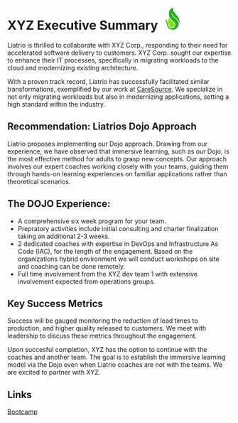 # XYZ Executive Summary  <img src='image/liatriologo.svg' width=50 height=50>
Liatrio is thrilled to collaborate with XYZ Corp., responding to their need for accelerated software delivery to customers. XYZ Corp. sought our expertise to enhance their IT processes, specifically in migrating workloads to the cloud and modernizing existing architecture.

With a proven track record, Liatrio has successfully facilitated similar transformations, exemplified by our work at [CareSource](https://insights.liatrio.com/CaseStudies/CareSource_2021.pdf). We specialize in not only migrating workloads but also in modernizing applications, setting a high standard within the industry.

## Recommendation: Liatrios Dojo Approach

Liatrio proposes implementing our Dojo approach. Drawing from our experience, we have observed that immersive learning, such as our Dojo, is the most effective method for adults to grasp new concepts. Our approach involves our expert coaches working closely with your teams, guiding them through hands-on learning experiences on familiar applications rather than theoretical scenarios.

## The DOJO Experience:

- A comprehensive six week program for your team.  
- Prepratory activities include initial consulting and charter finalization taking an additional 2-3 weeks.  
- 2 dedicated coaches with expertise in DevOps and Infrastructure As Code (IAC), for the length of the engagement. Based on the organizations hybrid environment we will conduct workshops on site and coaching can be done remotely. 
- Full time involvement from the XYZ dev team 1 with extensive involvement expected from operations groups.

## Key Success Metrics
Success will be gauged monitoring the reduction of lead times to production, and higher quality released to customers.  We meet with leadership to discuss these metrics throughout the engagement.  

Upon succesful completion, XYZ has the option to continue with the coaches and another team.  The goal is to establish the immersive learning model via the Dojo even when Liatrio coaches are not with the teams.  We are excited to partner with XYZ. 

## Links
[Bootcamp](https://github.com/eric-landes/liatrioxyz/tree/main/bootcamp)